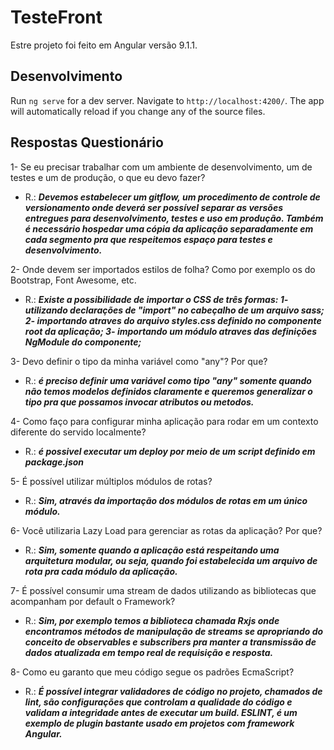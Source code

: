 # TesteFront

Estre projeto foi feito em Angular versão 9.1.1.

## Desenvolvimento

Run `ng serve` for a dev server. Navigate to `http://localhost:4200/`. The app will automatically reload if you change any of the source files.

## Respostas Questionário

  1- Se eu precisar trabalhar com um ambiente de desenvolvimento, um de testes e um
  de produção, o que eu devo fazer?
   - R.: ***Devemos estabelecer um gitflow, um procedimento de controle de versionamento onde deverá ser possível separar as versões entregues para desenvolvimento, testes e uso em produção. Também é necessário hospedar uma cópia da aplicação separadamente em cada segmento pra que respeitemos espaço para testes e desenvolvimento.*** 

2- Onde devem ser importados estilos de folha? Como por exemplo os do Bootstrap,
  Font Awesome, etc.
   - R.: ***Existe a possibilidade de importar o CSS de três formas: 
        1- utilizando declarações de "import" no cabeçalho de um arquivo sass;
        2- importando atraves do arquivo styles.css definido no componente root da aplicação;
        3- importando um módulo atraves das definições NgModule do componente;***  

3- Devo definir o tipo da minha variável como "any"? Por que?
   - R.: ***é preciso definir uma variável como tipo "any" somente quando não temos modelos 
        definidos claramente e queremos generalizar o tipo pra que possamos invocar atributos ou metodos.***

4- Como faço para configurar minha aplicação para rodar em um contexto diferente do
  servido localmente?
   - R.: ***é possivel executar um deploy por meio de um script definido em package.json***
    
5- É possível utilizar múltiplos módulos de rotas?
   - R.: ***Sim, através da importação dos módulos de rotas em um único módulo.***

6- Você utilizaria Lazy Load para gerenciar as rotas da aplicação? Por que?
   - R.: ***Sim, somente quando a aplicação está respeitando uma arquitetura modular, ou seja, 
    quando foi estabelecida um arquivo de rota pra cada módulo da aplicação.***

7- É possível consumir uma stream de dados utilizando as bibliotecas que
  acompanham por default o Framework?
   - R.: ***Sim, por exemplo temos a biblioteca chamada Rxjs onde encontramos métodos de manipulação de streams se apropriando do conceito de observables e subscribers pra manter a transmissão de dados atualizada em tempo real de requisição e resposta.***

8- Como eu garanto que meu código segue os padrões EcmaScript?
   - R.: ***É possível integrar validadores de código no projeto, chamados de lint, são configurações que controlam a qualidade do código e validam a integridade antes de executar um build. ESLINT, é um exemplo de plugin bastante usado em projetos com framework Angular.***
